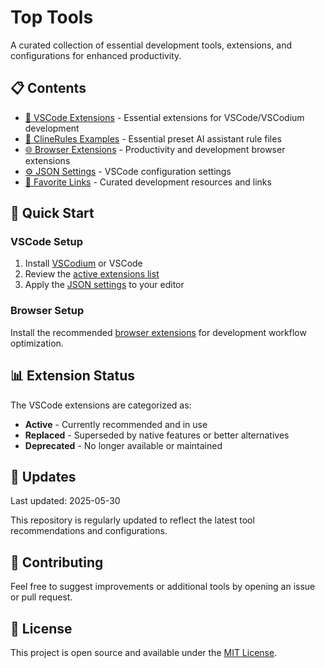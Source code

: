 # Top Tools

A curated collection of essential development tools, extensions, and configurations for enhanced productivity.

## 📋 Contents

- [🔧 VSCode Extensions](src/vscode.md) - Essential extensions for VSCode/VSCodium development
- [🤖 ClineRules Examples](src/clinerules.md) - Essential preset AI assistant rule files
- [🌐 Browser Extensions](src/browser.md) - Productivity and development browser extensions
- [⚙️ JSON Settings](src/settings.json) - VSCode configuration settings
- [🔗 Favorite Links](/src/fav.html) - Curated development resources and links

## 🚀 Quick Start

### VSCode Setup
1. Install [VSCodium](https://vscodium.com/) or VSCode
2. Review the [active extensions list](src/vscode.md#active-extensions)
3. Apply the [JSON settings](src/settings.json) to your editor

### Browser Setup
Install the recommended [browser extensions](src/browser.md) for development workflow optimization.

## 📊 Extension Status

The VSCode extensions are categorized as:
- **Active** - Currently recommended and in use
- **Replaced** - Superseded by native features or better alternatives
- **Deprecated** - No longer available or maintained

## 🔄 Updates

Last updated: 2025-05-30

This repository is regularly updated to reflect the latest tool recommendations and configurations.

## 📝 Contributing

Feel free to suggest improvements or additional tools by opening an issue or pull request.

## 📄 License

This project is open source and available under the [MIT License](LICENSE).
